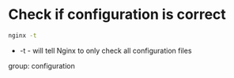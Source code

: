 # Check if configuration is correct

```bash
nginx -t
```

-  -t  - will tell Nginx to only check all configuration files

group: configuration
